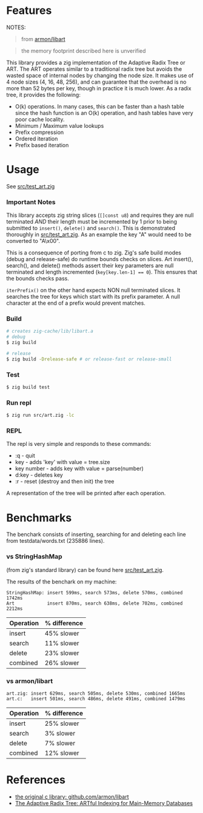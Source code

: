 # Features
NOTES: 
> from [armon/libart](https://github.com/armon/libart)

> the memory footprint described here is unverified

This library provides a zig implementation of the Adaptive Radix Tree or ART. The ART operates similar to a traditional radix tree but avoids the wasted space of internal nodes by changing the node size. It makes use of 4 node sizes (4, 16, 48, 256), and can guarantee that the overhead is no more than 52 bytes per key, though in practice it is much lower.
As a radix tree, it provides the following:

  -  O(k) operations. In many cases, this can be faster than a hash table since the hash function is an O(k) operation, and hash tables have very poor cache locality.
  -  Minimum / Maximum value lookups
  -  Prefix compression
  -  Ordered iteration
  -  Prefix based iteration


# Usage 
See [src/test_art.zig](src/test_art.zig)

### **Important Notes**
This library accepts zig string slices (`[]const u8`) and requires they are null terminated _AND_ their length must be incremented by 1 prior to being submitted to `insert()`, `delete()` and `search()`.  This is demonstrated thoroughly in [src/test_art.zig](src/test_art.zig).  As an example the key "A" would need to be converted to "A\x00". 

This is a consequence of porting from c to zig.  Zig's safe build modes (debug and release-safe) do runtime bounds checks on slices.  Art insert(), search(), and delete() methods assert their key parameters are null terminated and length incremented (`key[key.len-1] == 0`).  This ensures that the bounds checks pass.  

`iterPrefix()` on the other hand expects NON null terminated slices.  It searches the tree for keys which start with  its prefix parameter.  A null character at the end of a prefix would prevent matches.

### Build
```sh
# creates zig-cache/lib/libart.a
# debug
$ zig build 

# release
$ zig build -Drelease-safe # or release-fast or release-small
```

### Test
```sh
$ zig build test
```

### Run repl
```sh
$ zig run src/art.zig -lc
```

### REPL
The repl is very simple and responds to these commands:
- :q - quit
- key - adds 'key' with value = tree.size
- key number - adds key with value = parse(number)
- d:key - deletes key
- :r - reset (destroy and then init) the tree

A representation of the tree will be printed after each operation.

# Benchmarks
The benchark consists of inserting, searching for and deleting each line from testdata/words.txt (235886 lines).

### vs StringHashMap 
(from zig's standard library) can be found here [src/test_art.zig](src/test_art.zig#L689).  

The results of the benchark on my machine:
```
StringHashMap: insert 599ms, search 573ms, delete 570ms, combined 1742ms
Art            insert 870ms, search 638ms, delete 702ms, combined 2212ms
```
| Operation| % difference |
| -- | --- |
|insert|45% slower|
|search|11% slower|
|delete|23% slower|
|combined|26% slower|

### vs armon/libart
```
art.zig: insert 629ms, search 505ms, delete 530ms, combined 1665ms
art.c:   insert 501ms, search 486ms, delete 491ms, combined 1479ms
```
| Operation| % difference |
| -- | --- |
|insert|25% slower|
|search|3% slower|
|delete|7% slower|
|combined|12% slower|

# References
- [the original c library: github.com/armon/libart](https://github.com/armon/libart)
- [The Adaptive Radix Tree: ARTful Indexing for Main-Memory Databases](http://www-db.in.tum.de/~leis/papers/ART.pdf)
